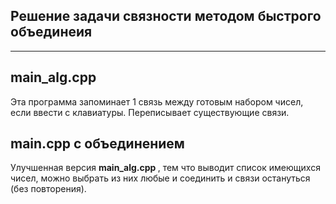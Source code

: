 ## Решение задачи связности методом быстрого объединеия
<hr>

## main_alg.cpp

Эта программа запоминает 1 связь между готовым набором чисел, если ввести с клавиатуры. Переписывает существующие связи.

## main.cpp с объединением

Улучшенная версия <b> main_alg.cpp </b>, тем что выводит список имеющихся чисел, можно выбрать из них любые и соединить и связи остануться (без повторения).